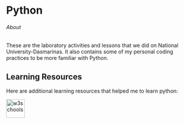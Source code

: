# Python
###### About
These are the laboratory activities and lessons that we did on National University-Dasmarinas. It also contains some of my personal coding practices to be more familiar with Python.

## Learning Resources
Here are additional learning resources that helped me to learn python:
<p align="left">
  <a href = "https://www.w3schools.com">
    <img src = "https://encrypted-tbn0.gstatic.com/images?q=tbn:ANd9GcRq_fjRVJLHlGB9w7R5zuvuciwZ9zwgGN6-oQ&s" alt ="w3schools" width ="50" height = "50">
  </a>
</p>
